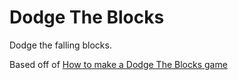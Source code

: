 # Dodge The Blocks

Dodge the falling blocks.

Based off of [How to make a Dodge The Blocks game](https://www.youtube.com/watch?v=tyAutnOlsfA&list=PLPV2KyIb3jR5RwVEjFCiN5BvK3Quqgv_M)
